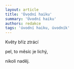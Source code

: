 ```yaml
---
layout: article
title: 'Úvodní haiku'
summary: 'Úvodní haiku'
authors: redakce
tags: 'úvodní haiku, úvodník'
---
```


Květy bříz ztrácí

pel, to měsíc je lichý,

nikoli naděj.
